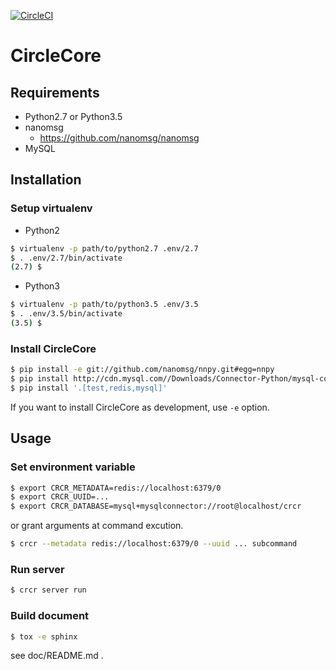 [![CircleCI](https://circleci.com/gh/glucoseinc/CircleCore.svg?style=svg&circle-token=13e263f3101ee208b64500d73c5f3741a8c8aa97)](https://circleci.com/gh/glucoseinc/CircleCore)

# CircleCore
## Requirements
- Python2.7 or Python3.5
- nanomsg
    - https://github.com/nanomsg/nanomsg
- MySQL

## Installation
### Setup virtualenv
- Python2
```bash
$ virtualenv -p path/to/python2.7 .env/2.7
$ . .env/2.7/bin/activate
(2.7) $
```

- Python3
```bash
$ virtualenv -p path/to/python3.5 .env/3.5
$ . .env/3.5/bin/activate
(3.5) $
```

### Install CircleCore
```bash
$ pip install -e git://github.com/nanomsg/nnpy.git#egg=nnpy
$ pip install http://cdn.mysql.com//Downloads/Connector-Python/mysql-connector-python-2.2.1.tar.gz
$ pip install '.[test,redis,mysql]'
```

If you want to install CircleCore as development, use `-e` option.


## Usage
### Set environment variable
```bash
$ export CRCR_METADATA=redis://localhost:6379/0
$ export CRCR_UUID=...
$ export CRCR_DATABASE=mysql+mysqlconnector://root@localhost/crcr
```

or grant arguments at command excution.
```bash
$ crcr --metadata redis://localhost:6379/0 --uuid ... subcommand
```

### Run server
```bash
$ crcr server run
```

### Build document
```bash
$ tox -e sphinx
```

see doc/README.md .
